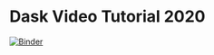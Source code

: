 # Dask Video Tutorial 2020

[![Binder](https://mybinder.org/badge_logo.svg)](https://mybinder.org/v2/gh/jacobtomlinson/dask-video-tutorial-2020/master?urlpath=lab)
